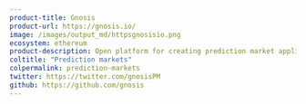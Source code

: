 ```yaml
---
product-title: Gnosis
product-url: https://gnosis.io/
image: /images/output_md/httpsgnosisio.png
ecosystem: ethereum
product-description: Open platform for creating prediction market applications on the Ethereum protocol.
coltitle: "Prediction markets"
colpermalink: prediction-markets
twitter: https://twitter.com/gnosisPM
github: https://github.com/gnosis
---
```

